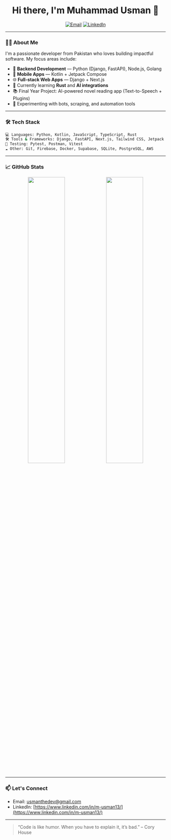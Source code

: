 <h1 align="center">Hi there, I'm Muhammad Usman 👋</h1>

<p align="center">
  <a href="mailto:usmanthedev@gmail.com"><img src="https://img.shields.io/badge/Email-D14836?style=flat&logo=gmail&logoColor=white" alt="Email"></a>
  <a href="https://www.linkedin.com/in/m-usman13/"><img src="https://img.shields.io/badge/LinkedIn-blue?style=flat&logo=linkedin&logoColor=white" alt="LinkedIn"></a>
</p>

---

### 👨‍💻 About Me

I'm a passionate developer from Pakistan who loves building impactful software. My focus areas include:

- 🧠 **Backend Development** — Python (Django, FastAPI), Node.js, Golang
- 📱 **Mobile Apps** — Kotlin + Jetpack Compose
- 🌐 **Full-stack Web Apps** — Django + Next.js
- 🎯 Currently learning **Rust** and **AI integrations**
- 📚 Final Year Project: AI-powered novel reading app (Text-to-Speech + Plugins)
- 🤖 Experimenting with bots, scraping, and automation tools

---

### 🛠 Tech Stack

```bash
💻 Languages: Python, Kotlin, JavaScript, TypeScript, Rust
🛠 Tools & Frameworks: Django, FastAPI, Next.js, Tailwind CSS, Jetpack Compose
🧪 Testing: Pytest, Postman, Vitest
☁️ Other: Git, Firebase, Docker, Supabase, SQLite, PostgreSQL, AWS

```

---

### 📈 GitHub Stats

<p align="center">
  <img src="https://github-readme-stats.vercel.app/api?username=muhammad-usman13&show_icons=true&theme=github_dark" width="48%" />
  <img src="https://github-readme-streak-stats.herokuapp.com/?user=muhammad-usman13&theme=github-dark-blue" width="48%" />
</p>

---

### 📫 Let's Connect

- Email: [usmanthedev@gmail.com](mailto:usmanthedev@gmail.com)
- LinkedIn: [https://www.linkedin.com/in/m-usman13/](https://www.linkedin.com/in/m-usman13/)

---

> “Code is like humor. When you have to explain it, it’s bad.” – Cory House
